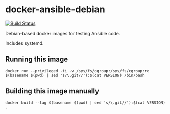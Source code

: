 # docker-ansible-debian

[![Build Status](https://travis-ci.com/agoloncser/docker-ansible-debian.svg?branch=master)](https://travis-ci.com/agoloncser/docker-ansible-debian)

Debian-based docker images for testing Ansible code.

Includes systemd.

## Running this image

    docker run --privileged -ti -v /sys/fs/cgroup:/sys/fs/cgroup:ro $(basename $(pwd) | sed 's/\.git//'):$(cat VERSION) /bin/bash

## Building this image manually

    docker build --tag $(basename $(pwd) | sed 's/\.git//'):$(cat VERSION) .
